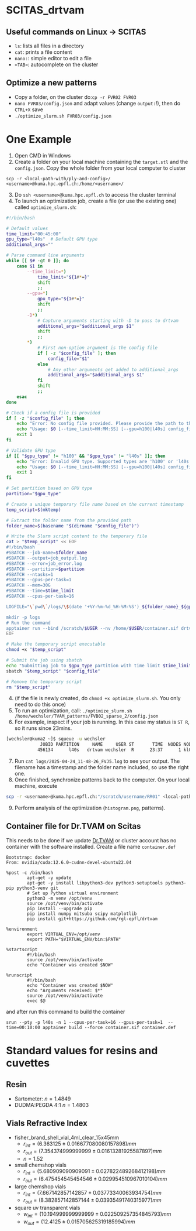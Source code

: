 # SCITAS_drtvam

## Useful commands on Linux -> SCITAS
* `ls`: lists all files in a directory
* `cat`: prints a file content
* `nano:`: simple editor to edit a file
* `<TAB>`: autocomplete on the cluster


## Optimize a new patterns
* Copy a folder, on the cluster do:`cp -r FVR02 FVR03`
* `nano FVR03/config.json` and adapt values (change `output:`!), then do `CTRL+X` save
* `./optimize_slurm.sh FVR03/config.json`


# One Example
1. Open CMD in Windows
2. Create a folder on your local machine containing the `target.stl` and the `config.json`. Copy the whole folder from your local computer to cluster
```
scp -r <local-path-with/ply-and-config>/ <username>@kuma.hpc.epfl.ch:/home/<username>/
```
3. Do `ssh <username>@kuma.hpc.epfl.ch` to access the cluster terminal
4. To launch an optimization job, create a file (or use the existing one) called `optimize_slurm.sh`:
```bash
#!/bin/bash

# Default values
time_limit="00:45:00"
gpu_type="l40s"  # Default GPU type
additional_args=""

# Parse command line arguments
while [[ $# -gt 0 ]]; do
    case $1 in
        --time_limit=*)
            time_limit="${1#*=}"
            shift
            ;;
        --gpu=*)
            gpu_type="${1#*=}"
            shift
            ;;
        -D*)
            # Capture arguments starting with -D to pass to drtvam
            additional_args="$additional_args $1"
            shift
            ;;
        *)
            # First non-option argument is the config file
            if [ -z "$config_file" ]; then
                config_file="$1"
            else
                # Any other arguments get added to additional_args
                additional_args="$additional_args $1"
            fi
            shift
            ;;
    esac
done

# Check if a config file is provided
if [ -z "$config_file" ]; then
    echo "Error: No config file provided. Please provide the path to the config file."
    echo "Usage: $0 [--time_limit=HH:MM:SS] [--gpu=h100|l40s] config_file_path [additional arguments for drtvam]"
    exit 1
fi

# Validate GPU type
if [[ "$gpu_type" != "h100" && "$gpu_type" != "l40s" ]]; then
    echo "Error: Invalid GPU type. Supported types are 'h100' or 'l40s'."
    echo "Usage: $0 [--time_limit=HH:MM:SS] [--gpu=h100|l40s] config_file_path [additional arguments for drtvam]"
    exit 1
fi

# Set partition based on GPU type
partition="$gpu_type"

# Create a unique temporary file name based on the current timestamp
temp_script=$(mktemp)

# Extract the folder name from the provided path
folder_name=$(basename "$(dirname "$config_file")")

# Write the Slurm script content to the temporary file
cat > "$temp_script" << EOF
#!/bin/bash
#SBATCH --job-name=$folder_name
#SBATCH --output=job_output.log
#SBATCH --error=job_error.log
#SBATCH --partition=$partition
#SBATCH --ntasks=1
#SBATCH --gpus-per-task=1
#SBATCH --mem=30G
#SBATCH --time=$time_limit
#SBATCH --cpus-per-task=16

LOGFILE="\`pwd\`/logs/\$(date '+%Y-%m-%d_%H-%M-%S')_${folder_name}_${gpu_type}.log"

mkdir -p logs
# Run the command
apptainer run --bind /scratch/$USER --nv /home/$USER/container.sif drtvam \$1 $additional_args >> "\$LOGFILE" 2>&1
EOF

# Make the temporary script executable
chmod +x "$temp_script"

# Submit the job using sbatch
echo "Submitting job to $gpu_type partition with time limit $time_limit"
sbatch "$temp_script" "$config_file"

# Remove the temporary script
rm "$temp_script"
```
4. (if the file is newly created, do `chmod +x optimize_slurm.sh`. You only need to do this once)
5. To run an optimization, call: `./optimize_slurm.sh /home/wechsler/TVAM_patterns/FVB02_sparse_2/config.json`
6. For example, inspect if your job is running. In this case my status is `ST R`, so it runs since 23mins.
```bash
[wechsler@kuma2 ~]$ squeue -u wechsler
             JOBID PARTITION     NAME     USER ST       TIME  NODES NODELIST(REASON)
            456134      l40s   drtvam wechsler  R      23:37      1 kl001
```
7. Run `cat logs/2025-04-24_11-48-26_FVJ5.log` to see your output. The filename has a timestamp and the folder name included, so use the right one.
8. Once finished, synchronize patterns back to the computer. On your local machine, execute 
```bash
scp -r <username>@kuma.hpc.epfl.ch:"/scratch/username/RR01" <local-path>/<where-you-want>
```
9. Perform analysis of the optimization (`histogram.png`, patterns).


## Container file for Dr.TVAM on Scitas
This needs to be done if we update [Dr.TVAM](https://github.com/rgl-epfl/drtvam) or cluster account has no container with the software installed.
Create a file name `container.def`
```
Bootstrap: docker
From: nvidia/cuda:12.6.0-cudnn-devel-ubuntu22.04

%post -c /bin/bash
        apt-get -y update
        apt-get -y install libpython3-dev python3-setuptools python3-pip python3-venv git
        # Set up Python virtual environment
        python3 -m venv /opt/venv
        source /opt/venv/bin/activate
        pip install --upgrade pip
        pip install numpy mitsuba scipy matplotlib
        pip install git+https://github.com/rgl-epfl/drtvam

%environment
        export VIRTUAL_ENV=/opt/venv
        export PATH="$VIRTUAL_ENV/bin:$PATH"

%startscript
        #!/bin/bash
        source /opt/venv/bin/activate
        echo "Container was created $NOW"

%runscript
        #!/bin/bash
        echo "Container was created $NOW"
        echo "Arguments received: $*"
        source /opt/venv/bin/activate
        exec $@
```

and after run this command to build the container
```
srun --pty -p l40s -n 1 --cpus-per-task=16 --gpus-per-task=1  --time=00:10:00 apptainer build --force container.sif container.def
```


# Standard values for resins and cuvettes

## Resin
* Sartometer: $n=1.4849$
* DUDMA:PEGDA 4:1 $n=1.4803$

## Vials Refractive Index

* fisher_brand_shell_vial_4ml_clear_15x45mm
    * $r_{int} = (6.363125 \pm 0.016677080080157898)mm$
    * $r_{out} = (7.354374999999999 \pm 0.01613281925587897)mm$
    * $n=1.52$
* small chemshop vials
    * $r_{int} = (5.680909090909091 \pm 0.027822489268412198)mm$
    * $r_{out} = (6.475454545454546 \pm 0.029954510967010104)mm$
* large chemshop vials  
    * $r_{int} = (7.667142857142857 \pm 0.03773340063934754)mm$
    * $r_{out} = (8.382857142857144 \pm 0.03935491740315977)mm$
* square uv transparent vials  
    * $w_{int} = (10.194999999999999 \pm 0.022509257354845793)mm$
    * $w_{out} = (12.4125 \pm 0.015705625319185994)mm$
 
